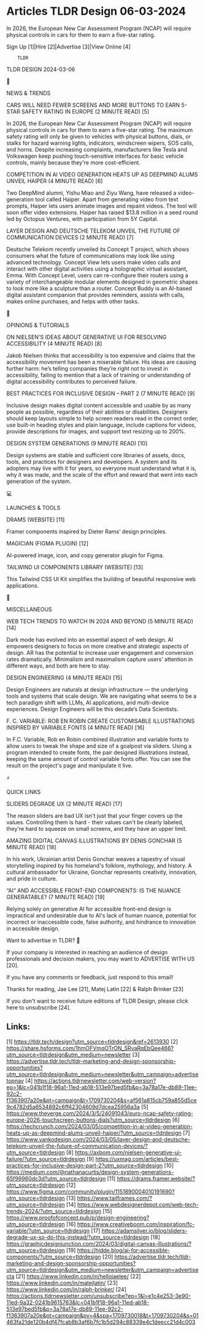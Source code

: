 # Articles TLDR Design 06-03-2024

In 2026, the European New Car Assessment Program (NCAP) will require
physical controls in cars for them to earn a five-star rating.  

Sign Up [1]|Hire [2]|Advertise [3]|View Online [4] 

		TLDR 

TLDR DESIGN 2024-03-06

📱 

NEWS & TRENDS

 CARS WILL NEED FEWER SCREENS AND MORE BUTTONS TO EARN 5-STAR SAFETY
RATING IN EUROPE (2 MINUTE READ) [5] 

 In 2026, the European New Car Assessment Program (NCAP) will require
physical controls in cars for them to earn a five-star rating. The
maximum safety rating will only be given to vehicles with physical
buttons, dials, or stalks for hazard warning lights, indicators,
windscreen wipers, SOS calls, and horns. Despite increasing
complaints, manufacturers like Tesla and Volkswagen keep pushing
touch-sensitive interfaces for basic vehicle controls, mainly because
they're more cost-efficient. 

 COMPETITION IN AI VIDEO GENERATION HEATS UP AS DEEPMIND ALUMS UNVEIL
HAIPER (4 MINUTE READ) [6] 

 Two DeepMind alumni, Yishu Miao and Ziyu Wang, have released a
video-generation tool called Haiper. Apart from generating video from
text prompts, Haiper lets users animate images and repaint videos. The
tool will soon offer video extensions. Haiper has raised $13.8 million
in a seed round led by Octopus Ventures, with participation from 5Y
Capital. 

 LAYER DESIGN AND DEUTSCHE TELEKOM UNVEIL THE FUTURE OF COMMUNICATION
DEVICES (2 MINUTE READ) [7] 

 Deutsche Telekom recently unveiled its Concept T project, which shows
consumers what the future of communications may look like using
advanced technology. Concept View lets users make video calls and
interact with other digital activities using a holographic virtual
assistant, Emma. With Concept Level, users can re-configure their
routers using a variety of interchangeable modular elements designed
in geometric shapes to look more like a sculpture than a router.
Concept Buddy is an AI-based digital assistant companion that provides
reminders, assists with calls, makes online purchases, and helps with
other tasks. 

🚀 

OPINIONS & TUTORIALS

 ON NIELSEN'S IDEAS ABOUT GENERATIVE UI FOR RESOLVING ACCESSIBILITY (4
MINUTE READ) [8] 

 Jakob Nielsen thinks that accessibility is too expensive and claims
that the accessibility movement has been a miserable failure. His
ideas are causing further harm: he’s telling companies they’re
right not to invest in accessibility, failing to mention that a lack
of training or understanding of digital accessibility contributes to
perceived failure. 

 BEST PRACTICES FOR INCLUSIVE DESIGN – PART 2 (7 MINUTE READ) [9] 

 Inclusive design makes digital content accessible and usable by as
many people as possible, regardless of their abilities or
disabilities. Designers should keep layouts simple to help screen
readers read in the correct order, use built-in heading styles and
plain language, include captions for videos, provide descriptions for
images, and support text resizing up to 200%. 

 DESIGN SYSTEM GENERATIONS (9 MINUTE READ) [10] 

 Design systems are stable and sufficient core libraries of assets,
docs, tools, and practices for designers and developers. A system and
its adopters may live with it for years, so everyone must understand
what it is, why it was made, and the scale of the effort and reward
that went into each generation of the system. 

💻 

LAUNCHES & TOOLS

 DRAMS (WEBSITE) [11] 

 Framer components inspired by Dieter Rams’ design principles. 

 MAGICIAN (FIGMA PLUGIN) [12] 

 AI-powered image, icon, and copy generator plugin for Figma. 

 TAILWIND UI COMPONENTS LIBRARY (WEBSITE) [13] 

 This Tailwind CSS UI Kit simplifies the building of beautiful
responsive web applications. 

🎁 

MISCELLANEOUS

 WEB TECH TRENDS TO WATCH IN 2024 AND BEYOND (5 MINUTE READ) [14] 

 Dark mode has evolved into an essential aspect of web design. AI
empowers designers to focus on more creative and strategic aspects of
design. AR has the potential to increase user engagement and
conversion rates dramatically. Minimalism and maximalism capture
users’ attention in different ways, and both are here to stay. 

 DESIGN ENGINEERING (4 MINUTE READ) [15] 

 Design Engineers are naturals at design infrastructure — the
underlying tools and systems that scale design. We are navigating what
seems to be a tech paradigm shift with LLMs, AI applications, and
multi-device experiences. Design Engineers will be this decade’s
Data Scientists. 

 F. C. VARIABLE: ROB EN ROBIN CREATE CUSTOMISABLE ILLUSTRATIONS
INSPIRED BY VARIABLE FONTS (4 MINUTE READ) [16] 

 In F.C. Variable, Rob en Robin combined illustration and variable
fonts to allow users to tweak the shape and size of a goalpost via
sliders. Using a program intended to create fonts, the pair designed
illustrations instead, keeping the same amount of control variable
fonts offer. You can see the result on the project's page and
manipulate it live. 

⚡ 

QUICK LINKS

 SLIDERS DEGRADE UX (2 MINUTE READ) [17] 

 The reason sliders are bad UX isn't just that your finger covers up
the values. Controlling them is hard - their values can't be clearly
labeled, they're hard to squeeze on small screens, and they have an
upper limit. 

 AMAZING DIGITAL CANVAS ILLUSTRATIONS BY DENIS GONCHAR (5 MINUTE READ)
[18] 

 In his work, Ukrainian artist Denis Gonchar weaves a tapestry of
visual storytelling inspired by his homeland's folklore, mythology,
and history. A cultural ambassador for Ukraine, Gonchar represents
creativity, innovation, and pride in culture. 

 “AI” AND ACCESSIBLE FRONT-END COMPONENTS: IS THE NUANCE
GENERATABLE? (7 MINUTE READ) [19] 

 Relying solely on generative AI for accessible front-end design is
impractical and undesirable due to AI's lack of human nuance,
potential for incorrect or inaccessible code, false authority, and
hindrance to innovation in accessible design. 

Want to advertise in TLDR? 📰

 If your company is interested in reaching an audience of design
professionals and decision makers, you may want to ADVERTISE WITH US
[20]. 

 If you have any comments or feedback, just respond to this email! 

Thanks for reading, 
Jae Lee [21], Matej Latin [22] & Ralph Brinker [23] 

If you don't want to receive future editions of TLDR Design,
please click here to unsubscribe [24]. 

 

Links:
------
[1] https://tldr.tech/design?utm_source=tldrdesign&ref=2613930
[2] https://share.hsforms.com/1hmOFVmqOTrON_SRvaRqEbQee466?utm_source=tldrdesign&utm_medium=newsletter
[3] https://advertise.tldr.tech/tldr-marketing-and-design-sponsorship-opportunities?utm_source=tldrdesign&utm_medium=newsletter&utm_campaign=advertisetopnav
[4] https://actions.tldrnewsletter.com/web-version?ep=1&lc=041b1f18-96a1-11ed-ab18-513e97bed5fb&p=3a78a17e-db89-11ee-92c2-f1363907a20e&pt=campaign&t=1709730204&s=af561a815cb759a855d5ce9c4782d5a6534892c6ff42304609d7dcea25956a3a
[5] https://www.theverge.com/2024/3/5/24091043/euro-ncap-safety-rating-europe-2026-touchscreen-buttons-dials?utm_source=tldrdesign
[6] https://techcrunch.com/2024/03/05/competition-in-ai-video-generation-heats-up-as-deepmind-alums-unveil-haiper/?utm_source=tldrdesign
[7] https://www.yankodesign.com/2024/03/05/layer-design-and-deutsche-telekom-unveil-the-future-of-communication-devices/?utm_source=tldrdesign
[8] https://axbom.com/nielsen-generative-ui-failure/?utm_source=tldrdesign
[9] https://uxmag.com/articles/best-practices-for-inclusive-design-part-2?utm_source=tldrdesign
[10] https://medium.com/@nathanacurtis/design-system-generations-65f99960dc3d?utm_source=tldrdesign
[11] https://drams.framer.website/?utm_source=tldrdesign
[12] https://www.figma.com/community/plugin/1151890004010191690?utm_source=tldrdesign
[13] https://www.tailframes.com/?utm_source=tldrdesign
[14] https://www.webdesignerdepot.com/web-tech-trends-2024/?utm_source=tldrdesign
[15] https://www.proofofconcept.pub/p/design-engineering?utm_source=tldrdesign
[16] https://www.creativeboom.com/inspiration/fc-variable/?utm_source=tldrdesign
[17] https://adamsilver.io/blog/sliders-degrade-ux-so-do-this-instead/?utm_source=tldrdesign
[18] https://graphicdesignjunction.com/2024/03/digital-canvas-illustrations/?utm_source=tldrdesign
[19] https://hidde.blog/ai-for-accessible-components/?utm_source=tldrdesign
[20] https://advertise.tldr.tech/tldr-marketing-and-design-sponsorship-opportunities?utm_source=tldrdesign&utm_medium=newsletter&utm_campaign=advertisecta
[21] https://www.linkedin.com/in/hellojaelee/
[22] https://www.linkedin.com/in/matejlatin/
[23] https://www.linkedin.com/in/ralph-brinker/
[24] https://actions.tldrnewsletter.com/unsubscribe?ep=1&l=e1c4e253-3e90-11ed-9a32-0241b9615763&lc=041b1f18-96a1-11ed-ab18-513e97bed5fb&p=3a78a17e-db89-11ee-92c2-f1363907a20e&pt=campaign&pv=4&spa=1709730018&t=1709730204&s=01463fa21de120b4df47fcab8b3af6b7fc1b5d294c88339e4c1deecc21d4c003